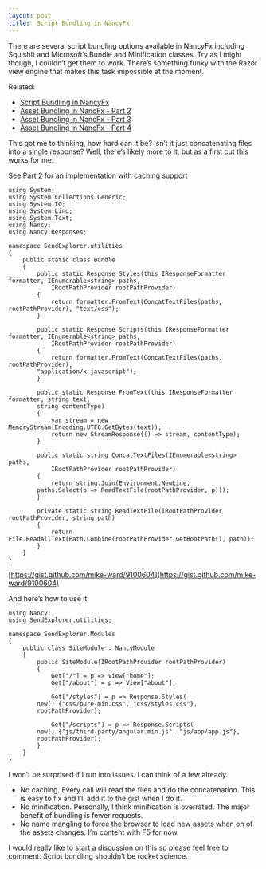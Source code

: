 ```yaml
---
layout: post
title:  Script Bundling in NancyFx
---
```

There are several script bundling options available in NancyFx including SquishIt and Microsoft’s Bundle and Minification classes. Try as I might though, I couldn’t get them to work. There’s something funky with the Razor view engine that makes this task impossible at the moment.

Related:

  * [Script Bundling in NancyFx](/blog/post/00906/script-bundling-in-nancyfx)
  * [Asset Bundling in NancFx - Part 2](/blog/post/00907/asset-bundling-in-nancyfx-ndash-part-2)
  * [Asset Bundling in NancFx - Part 3](/blog/post/00908/asset-bundling-in-nancyfx-part-3)
  * [Asset Bundling in NancFx - Part 4](/blog/post/00910/asset-bundling-in-nancyfx-part-4)

This got me to thinking, how hard can it be? Isn’t it just concatenating files into a single response? Well, there’s likely more to it, but as a first cut this works for me.

See [Part 2](/blog/post/00907/asset-bundling-in-nancyfx-ndash-part-2) for an implementation with caching support
    
    using System;
    using System.Collections.Generic;
    using System.IO;
    using System.Linq;
    using System.Text;
    using Nancy;
    using Nancy.Responses;
    
    namespace SendExplorer.utilities
    {
        public static class Bundle
        {
            public static Response Styles(this IResponseFormatter formatter, IEnumerable<string> paths, 
                IRootPathProvider rootPathProvider)
            {
                return formatter.FromText(ConcatTextFiles(paths, rootPathProvider), "text/css");
            }
    
            public static Response Scripts(this IResponseFormatter formatter, IEnumerable<string> paths, 
                IRootPathProvider rootPathProvider)
            {
                return formatter.FromText(ConcatTextFiles(paths, rootPathProvider), 
    		"application/x-javascript");
            }
    
            public static Response FromText(this IResponseFormatter formatter, string text, 
    		string contentType)
            {
                var stream = new MemoryStream(Encoding.UTF8.GetBytes(text));
                return new StreamResponse(() => stream, contentType);
            }
    
            public static string ConcatTextFiles(IEnumerable<string> paths, 
                IRootPathProvider rootPathProvider)
            {
                return string.Join(Environment.NewLine, 
    		paths.Select(p => ReadTextFile(rootPathProvider, p)));
            }
    
            private static string ReadTextFile(IRootPathProvider rootPathProvider, string path)
            {
                return File.ReadAllText(Path.Combine(rootPathProvider.GetRootPath(), path));
            }
        }
    }

[https://gist.github.com/mike-ward/9100604](https://gist.github.com/mike-ward/9100604)

And here’s how to use it.
    
    using Nancy;
    using SendExplorer.utilities;
    
    namespace SendExplorer.Modules
    {
        public class SiteModule : NancyModule
        {
            public SiteModule(IRootPathProvider rootPathProvider)
            {
                Get["/"] = p => View["home"];
                Get["/about"] = p => View["about"];
    
                Get["/styles"] = p => Response.Styles(
    		new[] {"css/pure-min.css", "css/styles.css"}, 
    		rootPathProvider);
    
                Get["/scripts"] = p => Response.Scripts(
    		new[] {"js/third-party/angular.min.js", "js/app/app.js"}, 
    		rootPathProvider);
            }
        }
    }

I won’t be surprised if I run into issues. I can think of a few already.

  * No caching. Every call will read the files and do the concatenation. This is easy to fix and I’ll add it to the gist when I do it. 
  * No minification. Personally, I think minification is overrated. The major benefit of bundling is fewer requests. 
  * No name mangling to force the browser to load new assets when on of the assets changes. I’m content with F5 for now.

I would really like to start a discussion on this so please feel free to comment. Script bundling shouldn’t be rocket science.
